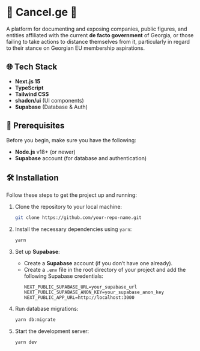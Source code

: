 # 🚫 Cancel.ge 🚫

A platform for documenting and exposing companies, public figures, and entities affiliated with the current **de facto government** of Georgia, or those failing to take actions to distance themselves from it, particularly in regard to their stance on Georgian EU membership aspirations.

## 🌐 Tech Stack

- **Next.js 15**
- **TypeScript**
- **Tailwind CSS**
- **shadcn/ui** (UI components)
- **Supabase** (Database & Auth)

## 🔧 Prerequisites

Before you begin, make sure you have the following:

- **Node.js** v18+ (or newer)
- **Supabase** account (for database and authentication)

## 🛠 Installation

Follow these steps to get the project up and running:

1. Clone the repository to your local machine:
    ```bash
    git clone https://github.com/your-repo-name.git
    ```

2. Install the necessary dependencies using `yarn`:
    ```bash
    yarn
    ```

3. Set up **Supabase**:
   - Create a **Supabase** account (if you don’t have one already).
   - Create a `.env` file in the root directory of your project and add the following Supabase credentials:
     ```env
     NEXT_PUBLIC_SUPABASE_URL=your_supabase_url
     NEXT_PUBLIC_SUPABASE_ANON_KEY=your_supabase_anon_key
     NEXT_PUBLIC_APP_URL=http://localhost:3000
     ```

4. Run database migrations:
    ```bash
    yarn db:migrate
    ```

5. Start the development server:
    ```bash
    yarn dev
    ```
